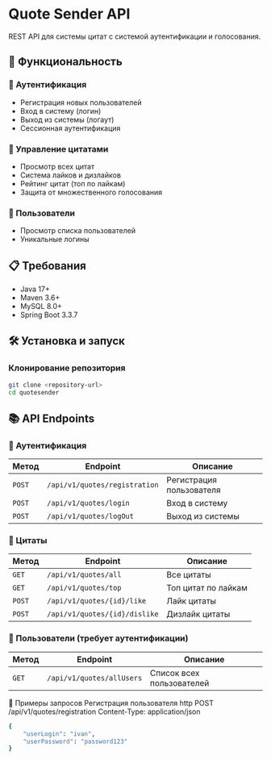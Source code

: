 # Quote Sender API

REST API для системы цитат с системой аутентификации и голосования.

## 🚀 Функциональность

### 🔐 Аутентификация
- Регистрация новых пользователей
- Вход в систему (логин)
- Выход из системы (логаут)
- Сессионная аутентификация

### 💬 Управление цитатами
- Просмотр всех цитат
- Система лайков и дизлайков
- Рейтинг цитат (топ по лайкам)
- Защита от множественного голосования

### 👥 Пользователи
- Просмотр списка пользователей
- Уникальные логины

## 📋 Требования

- Java 17+
- Maven 3.6+
- MySQL 8.0+
- Spring Boot 3.3.7

## 🛠️ Установка и запуск

### Клонирование репозитория
```bash
git clone <repository-url>
cd quotesender
```
## 📚 API Endpoints

### 🔐 Аутентификация

| Метод | Endpoint | Описание |
|-------|----------|----------|
| `POST` | `/api/v1/quotes/registration` | Регистрация пользователя |
| `POST` | `/api/v1/quotes/login` | Вход в систему |
| `POST` | `/api/v1/quotes/logOut` | Выход из системы |

### 💬 Цитаты

| Метод | Endpoint | Описание |
|-------|----------|----------|
| `GET` | `/api/v1/quotes/all` | Все цитаты |
| `GET` | `/api/v1/quotes/top` | Топ цитат по лайкам |
| `POST` | `/api/v1/quotes/{id}/like` | Лайк цитаты |
| `POST` | `/api/v1/quotes/{id}/dislike` | Дизлайк цитаты |

### 👥 Пользователи (требует аутентификации)

| Метод | Endpoint | Описание |
|-------|----------|----------|
| `GET` | `/api/v1/quotes/allUsers` | Список всех пользователей |

🔐 Примеры запросов
Регистрация пользователя
http
POST /api/v1/quotes/registration
Content-Type: application/json
```bash
{
    "userLogin": "ivan",
    "userPassword": "password123"
}
```

